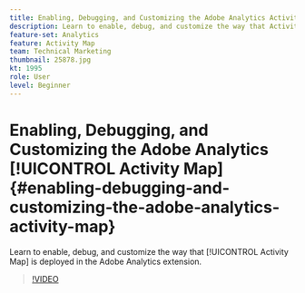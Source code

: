 ```yaml
---
title: Enabling, Debugging, and Customizing the Adobe Analytics Activity Map
description: Learn to enable, debug, and customize the way that Activity Map is deployed in the Adobe Analytics extension.
feature-set: Analytics
feature: Activity Map
team: Technical Marketing
thumbnail: 25878.jpg
kt: 1995
role: User
level: Beginner
---
```

# Enabling, Debugging, and Customizing the Adobe Analytics [!UICONTROL Activity Map] {#enabling-debugging-and-customizing-the-adobe-analytics-activity-map}

Learn to enable, debug, and customize the way that [!UICONTROL Activity Map] is deployed in the Adobe Analytics extension.

>[!VIDEO](https://video.tv.adobe.com/v/25878?quality=12&learn=on)
